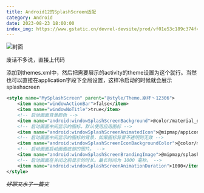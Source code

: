 ```yaml
---
title: Android12的SplashScreen适配
category: Android
date: 2023-08-23 18:00:00
index_img: https://www.gstatic.cn/devrel-devsite/prod/vf01e53c189c374f4b844e7f928194555d40bd3ee38d62d21b64d81f753f3c6a2/android/images/rebrand/lockup.svg
---
```


![封面](https://www.gstatic.cn/devrel-devsite/prod/vf01e53c189c374f4b844e7f928194555d40bd3ee38d62d21b64d81f753f3c6a2/android/images/rebrand/lockup.svg)

废话不多说，直接上代码

添加到themes.xml中，然后把需要展示的activity的theme设置为这个就行。当然也可以直接在application字段下全局设置，这样冷启动的时候就会展示splashscreen

``` xml
<style name="MySplashScreen" parent="@style/Theme.崩坏丶12306">
    <item name="windowActionBar">false</item>
    <item name="windowNoTitle">true</item>
    <!-- 启动画面背景颜色 -->
    <item name="android:windowSplashScreenBackground">@color/material_dynamic_neutral20</item>
    <!-- 启动画面中间显示的图标，默认使用应用图标 -->
    <item name="android:windowSplashScreenAnimatedIcon">@mipmap/appicon</item>
    <!-- 启动画面中间显示的图标的背景，如果图标背景不透明则无效 -->
    <item name="android:windowSplashScreenIconBackgroundColor">@color/material_dynamic_neutral50</item>
    <!-- 启动画面启动画面底部的图片。 -->
    <item name="android:windowSplashScreenBrandingImage">@mipmap/splash12306</item>
    <!-- 启动画面在关闭之前显示的时长。最长时间为 1000 毫秒。 -->
    <item name="android:windowSplashScreenAnimationDuration">1000</item>
</style>
```

~~*好耶又水了一篇文*~~